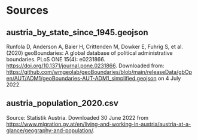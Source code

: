 # Sources

## austria_by_state_since_1945.geojson
Runfola D, Anderson A, Baier H, Crittenden M, Dowker E, Fuhrig S, et al. (2020) 
geoBoundaries: A global database of political administrative boundaries. 
PLoS ONE 15(4): e0231866. https://doi.org/10.1371/journal.pone.0231866. 
Downloaded from: https://github.com/wmgeolab/geoBoundaries/blob/main/releaseData/gbOpen/AUT/ADM1/geoBoundaries-AUT-ADM1_simplified.geojson on 4 July 2022.

## austria_population_2020.csv
Source: Statistik Austria. Downloaded 30 June 2022 from https://www.migration.gv.at/en/living-and-working-in-austria/austria-at-a-glance/geography-and-population/.


